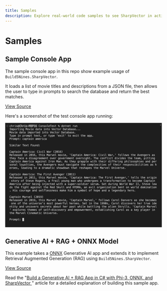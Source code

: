 ```yaml
---
title: Samples
description: Explore real-world code samples to see SharpVector in action. Build search engines, intelligent note apps, and more.
---
```


# Samples

## Sample Console App

The sample console app in this repo show example usage of `Build5Nines.SharpVector`.

It loads a list of movie titles and descriptions from a JSON file, then allows the user to type in prompts to search the database and return the best matches.

[View Source](https://github.com/Build5Nines/SharpVector/blob/main/src/ConsoleTest/Program.cs)

Here's a screenshot of the test console app running:

![Screenshot of sample console app in the terminal](../images/samples/build5nines-sharpvector-console-screenshot.jpg)

## Generative AI + RAG + ONNX Model

This example takes a [ONNX](https://onnxruntime.ai/docs/get-started/with-csharp.html) Generative AI app and extends it to implement Retrieval Augmented Generation (RAG) using `Build5Nines.SharpVector`.

[View Source](https://github.com/Build5Nines/SharpVector/blob/main/samples/genai-rag-onnx/Program.cs)

Read the "[Build a Generative AI + RAG App in C# with Phi-3, ONNX, and SharpVector
](https://build5nines.com/build-a-generative-ai-rag-app-in-c-with-phi-3-onnx-and-sharpvector/)" article for a detailed explanation of building this sample app.
